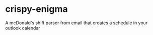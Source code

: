 # crispy-enigma
A mcDonald's shift parser from email that creates a schedule in your outlook calendar
